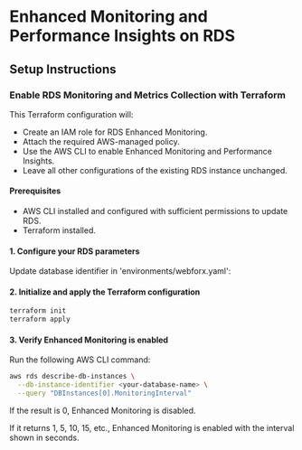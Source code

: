 # Enhanced Monitoring and Performance Insights on RDS

## Setup Instructions

### Enable RDS Monitoring and Metrics Collection with Terraform

This Terraform configuration will:
- Create an IAM role for RDS Enhanced Monitoring.
- Attach the required AWS-managed policy.
- Use the AWS CLI to enable Enhanced Monitoring and Performance Insights.
- Leave all other configurations of the existing RDS instance unchanged.

#### Prerequisites
- AWS CLI installed and configured with sufficient permissions to update RDS.
- Terraform installed.

#### 1. Configure your RDS parameters

Update database identifier in 'environments/webforx.yaml':

#### 2. Initialize and apply the Terraform configuration
```bash
terraform init
terraform apply
```

#### 3. Verify Enhanced Monitoring is enabled

Run the following AWS CLI command:
```bash
aws rds describe-db-instances \
  --db-instance-identifier <your-database-name> \
  --query "DBInstances[0].MonitoringInterval"
```

If the result is 0, Enhanced Monitoring is disabled.

If it returns 1, 5, 10, 15, etc., Enhanced Monitoring is enabled with the interval shown in seconds.

